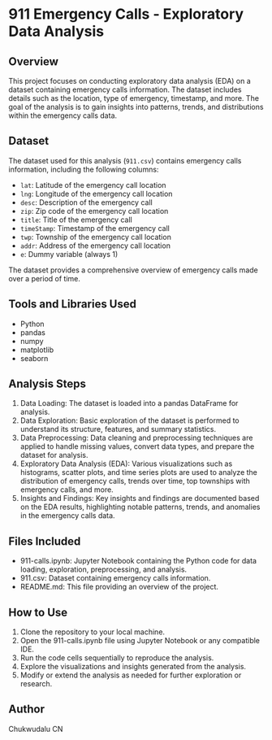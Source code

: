 # 911 Emergency Calls - Exploratory Data Analysis

## Overview
This project focuses on conducting exploratory data analysis (EDA) on a dataset containing emergency calls information. The dataset includes details such as the location, type of emergency, timestamp, and more. The goal of the analysis is to gain insights into patterns, trends, and distributions within the emergency calls data.

## Dataset
The dataset used for this analysis (`911.csv`) contains emergency calls information, including the following columns:
- `lat`: Latitude of the emergency call location
- `lng`: Longitude of the emergency call location
- `desc`: Description of the emergency call
- `zip`: Zip code of the emergency call location
- `title`: Title of the emergency call
- `timeStamp`: Timestamp of the emergency call
- `twp`: Township of the emergency call location
- `addr`: Address of the emergency call location
- `e`: Dummy variable (always 1)

The dataset provides a comprehensive overview of emergency calls made over a period of time.

## Tools and Libraries Used
- Python
- pandas
- numpy
- matplotlib
- seaborn

## Analysis Steps
1. Data Loading: The dataset is loaded into a pandas DataFrame for analysis.
2. Data Exploration: Basic exploration of the dataset is performed to understand its structure, features, and summary statistics.
3. Data Preprocessing: Data cleaning and preprocessing techniques are applied to handle missing values, convert data types, and prepare the dataset for analysis.
4. Exploratory Data Analysis (EDA): Various visualizations such as histograms, scatter plots, and time series plots are used to analyze the distribution of emergency calls, trends over time, top townships with emergency calls, and more.
5. Insights and Findings: Key insights and findings are documented based on the EDA results, highlighting notable patterns, trends, and anomalies in the emergency calls data.

## Files Included
- 911-calls.ipynb: Jupyter Notebook containing the Python code for data loading, exploration, preprocessing, and analysis.
- 911.csv: Dataset containing emergency calls information.
- README.md: This file providing an overview of the project.

## How to Use
1. Clone the repository to your local machine.
2. Open the 911-calls.ipynb file using Jupyter Notebook or any compatible IDE.
3. Run the code cells sequentially to reproduce the analysis.
4. Explore the visualizations and insights generated from the analysis.
5. Modify or extend the analysis as needed for further exploration or research.

## Author
Chukwudalu CN
